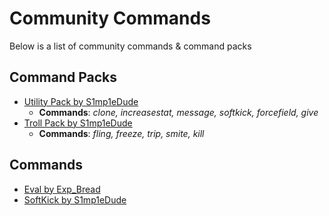 # Community Commands

Below is a list of community commands & command packs

## Command Packs

- [Utility Pack by S1mp1eDude](https://www.roblox.com/library/8533925177/Utility-Pack-Solar-Admin-System)
    - **Commands**: *clone, increasestat, message, softkick, forcefield, give*
- [Troll Pack by S1mp1eDude](https://www.roblox.com/library/8533916371/Trolling-Pack-Solar-Admin-System)
    - **Commands**: *fling, freeze, trip, smite, kill*

## Commands

- [Eval by Exp_Bread](https://www.roblox.com/library/8518270281/Eval-Solar-Custom-Command)
- [SoftKick by S1mp1eDude](https://www.roblox.com/library/8534170424/SoftKick-Solar-Command-System)
